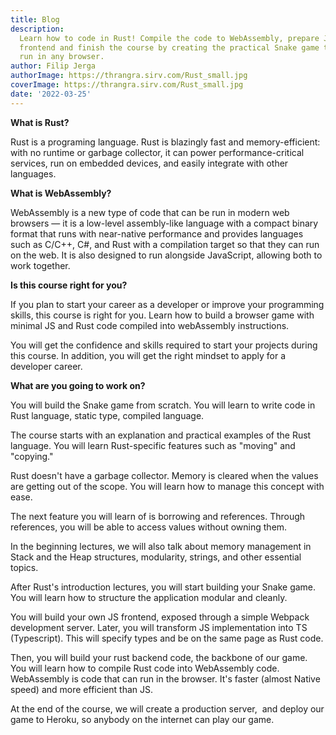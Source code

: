 ```yaml
---
title: Blog
description:
  Learn how to code in Rust! Compile the code to WebAssembly, prepare JS/TS
  frontend and finish the course by creating the practical Snake game that can
  run in any browser.
author: Filip Jerga
authorImage: https://thrangra.sirv.com/Rust_small.jpg
coverImage: https://thrangra.sirv.com/Rust_small.jpg
date: '2022-03-25'
---
```


**What is Rust?**

Rust is a programing language. Rust is blazingly fast and memory-efficient: with
no runtime or garbage collector, it can power performance-critical services, run
on embedded devices, and easily integrate with other languages.

**What is WebAssembly?**

WebAssembly is a new type of code that can be run in modern web browsers — it is
a low-level assembly-like language with a compact binary format that runs with
near-native performance and provides languages such as C/C++, C#, and Rust with
a compilation target so that they can run on the web. It is also designed to run
alongside JavaScript, allowing both to work together.

**Is this course right for you?**

If you plan to start your career as a developer or improve your programming
skills, this course is right for you. Learn how to build a browser game with
minimal JS and Rust code compiled into webAssembly instructions.

You will get the confidence and skills required to start your projects during
this course. In addition, you will get the right mindset to apply for a
developer career.

**What are you going to work on?**

You will build the Snake game from scratch. You will learn to write code in Rust
language, static type, compiled language.

The course starts with an explanation and practical examples of the Rust
language. You will learn Rust-specific features such as "moving" and "copying."

Rust doesn't have a garbage collector. Memory is cleared when the values are
getting out of the scope. You will learn how to manage this concept with ease.

The next feature you will learn of is borrowing and references. Through
references, you will be able to access values without owning them.

In the beginning lectures, we will also talk about memory management in Stack
and the Heap structures, modularity, strings, and other essential topics.

After Rust's introduction lectures, you will start building your Snake game. You
will learn how to structure the application modular and cleanly.

You will build your own JS frontend, exposed through a simple Webpack
development server. Later, you will transform JS implementation into TS
(Typescript). This will specify types and be on the same page as Rust code.

Then, you will build your rust backend code, the backbone of our game. You will
learn how to compile Rust code into WebAssembly code. WebAssembly is code that
can run in the browser. It's faster (almost Native speed) and more efficient
than JS.

At the end of the course, we will create a production server,  and deploy our
game to Heroku, so anybody on the internet can play our game.
